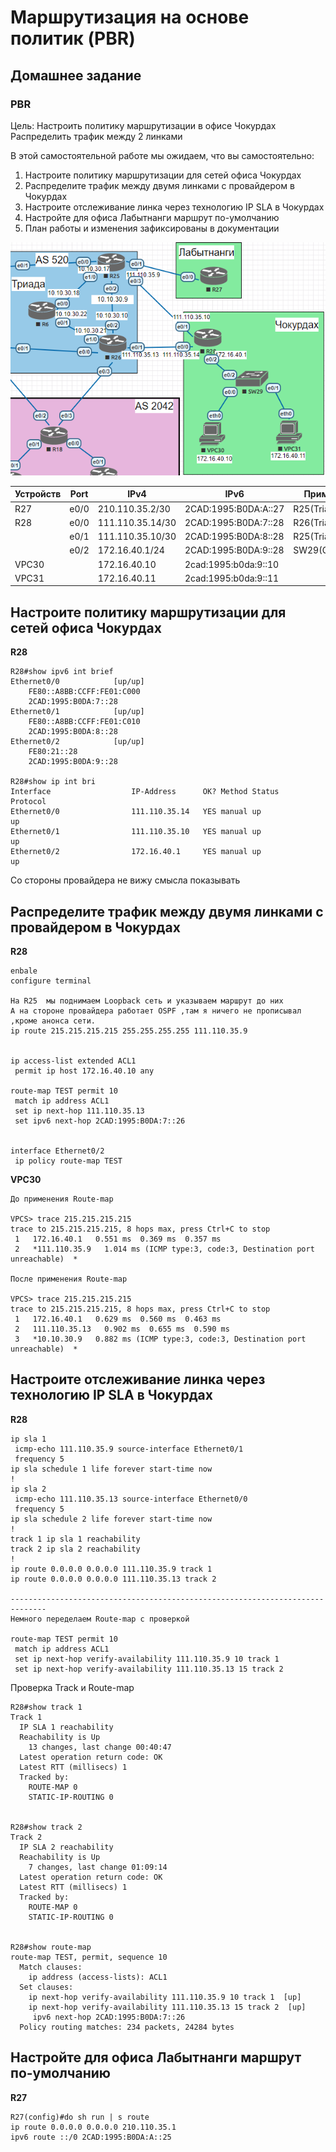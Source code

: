 # Маршрутизация на основе политик (PBR)

## Домашнее задание

### PBR

Цель: Настроить политику маршрутизации в офисе Чокурдах Распределить трафик между 2 линками

  В этой  самостоятельной работе мы ожидаем, что вы самостоятельно:

1. Настроите политику маршрутизации для сетей офиса Чокурдах
2. Распределите трафик между двумя линками с провайдером в Чокурдах
3. Настроите отслеживание линка через технологию IP SLA в Чокурдах
4. Настройте для офиса Лабытнанги маршрут по-умолчанию
5. План работы и изменения зафиксированы в документации 

![PBR](img/PBR.png)

| Устройств | Port | IPv4             | IPv6                 | Примечание      | Регион     |
| --------- | ---- | ---------------- | -------------------- | --------------- | ---------- |
| R27       | e0/0 | 210.110.35.2/30  | 2CAD:1995:B0DA:A::27 | R25(Triada)     | Лабытнанги |
| R28       | e0/0 | 111.110.35.14/30 | 2CAD:1995:B0DA:7::28 | R26(Triada)     | Чокурдах   |
|           | e0/1 | 111.110.35.10/30 | 2CAD:1995:B0DA:8::28 | R25(Triada)     |            |
|           | e0/2 | 172.16.40.1/24   | 2CAD:1995:B0DA:9::28 | SW29(Chukordah) |            |
| VPC30     |      | 172.16.40.10     | 2cad:1995:b0da:9::10 |                 |            |
| VPC31     |      | 172.16.40.11     | 2cad:1995:b0da:9::11 |                 |            |

## Настроите политику маршрутизации для сетей офиса Чокурдах

**R28**

```
R28#show ipv6 int brief
Ethernet0/0            [up/up]
    FE80::A8BB:CCFF:FE01:C000
    2CAD:1995:B0DA:7::28
Ethernet0/1            [up/up]
    FE80::A8BB:CCFF:FE01:C010
    2CAD:1995:B0DA:8::28
Ethernet0/2            [up/up]
    FE80:21::28
    2CAD:1995:B0DA:9::28
    
R28#show ip int bri
Interface                  IP-Address      OK? Method Status                Protocol
Ethernet0/0                111.110.35.14   YES manual up                    up
Ethernet0/1                111.110.35.10   YES manual up                    up
Ethernet0/2                172.16.40.1     YES manual up                    up

```

Со стороны провайдера не вижу смысла показывать 

## Распределите трафик между двумя линками с провайдером в Чокурдах

**R28**

```
enbale
configure terminal

На R25  мы поднимаем Loopback сеть и указываем маршрут до них
А на стороне провайдера работает OSPF ,там я ничего не прописывал ,кроме анонса сети.
ip route 215.215.215.215 255.255.255.255 111.110.35.9


ip access-list extended ACL1
 permit ip host 172.16.40.10 any

route-map TEST permit 10
 match ip address ACL1
 set ip next-hop 111.110.35.13 
 set ipv6 next-hop 2CAD:1995:B0DA:7::26

 
interface Ethernet0/2
 ip policy route-map TEST

```

**VPC30**

```
До применения Route-map

VPCS> trace 215.215.215.215
trace to 215.215.215.215, 8 hops max, press Ctrl+C to stop
 1   172.16.40.1   0.551 ms  0.369 ms  0.357 ms
 2   *111.110.35.9   1.014 ms (ICMP type:3, code:3, Destination port unreachable)  *

После применения Route-map

VPCS> trace 215.215.215.215
trace to 215.215.215.215, 8 hops max, press Ctrl+C to stop
 1   172.16.40.1   0.629 ms  0.560 ms  0.463 ms
 2   111.110.35.13   0.902 ms  0.655 ms  0.590 ms
 3   *10.10.30.9   0.882 ms (ICMP type:3, code:3, Destination port unreachable)  *
```



## Настроите отслеживание линка через технологию IP SLA в Чокурдах

**R28**

```
ip sla 1
 icmp-echo 111.110.35.9 source-interface Ethernet0/1
 frequency 5
ip sla schedule 1 life forever start-time now
!
ip sla 2
 icmp-echo 111.110.35.13 source-interface Ethernet0/0
 frequency 5
ip sla schedule 2 life forever start-time now
!
track 1 ip sla 1 reachability
track 2 ip sla 2 reachability
!
ip route 0.0.0.0 0.0.0.0 111.110.35.9 track 1
ip route 0.0.0.0 0.0.0.0 111.110.35.13 track 2

------------------------------------------------------------------------------
Немного переделаем Route-map с проверкой

route-map TEST permit 10
 match ip address ACL1
 set ip next-hop verify-availability 111.110.35.9 10 track 1
 set ip next-hop verify-availability 111.110.35.13 15 track 2

```

Проверка Track и Route-map

```
R28#show track 1
Track 1
  IP SLA 1 reachability
  Reachability is Up
    13 changes, last change 00:40:47
  Latest operation return code: OK
  Latest RTT (millisecs) 1
  Tracked by:
    ROUTE-MAP 0
    STATIC-IP-ROUTING 0


R28#show track 2
Track 2
  IP SLA 2 reachability
  Reachability is Up
    7 changes, last change 01:09:14
  Latest operation return code: OK
  Latest RTT (millisecs) 1
  Tracked by:
    ROUTE-MAP 0
    STATIC-IP-ROUTING 0


R28#show route-map
route-map TEST, permit, sequence 10
  Match clauses:
    ip address (access-lists): ACL1
  Set clauses:
    ip next-hop verify-availability 111.110.35.9 10 track 1  [up]
    ip next-hop verify-availability 111.110.35.13 15 track 2  [up]
     ipv6 next-hop 2CAD:1995:B0DA:7::26
  Policy routing matches: 234 packets, 24284 bytes
```



## Настройте для офиса Лабытнанги маршрут по-умолчанию

**R27**

```
R27(config)#do sh run | s route
ip route 0.0.0.0 0.0.0.0 210.110.35.1
ipv6 route ::/0 2CAD:1995:B0DA:A::25
```









